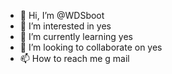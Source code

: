 - 👋 Hi, I’m @WDSboot
- 👀 I’m interested in yes
- 🌱 I’m currently learning yes
- 💞️ I’m looking to collaborate on yes
- 📫 How to reach me g mail

<!---
WDSboot/WDSboot is a ✨ special ✨ repository because its `README.md` (this file) appears on your GitHub profile.
You can click the Preview link to take a look at your changes.
--->
